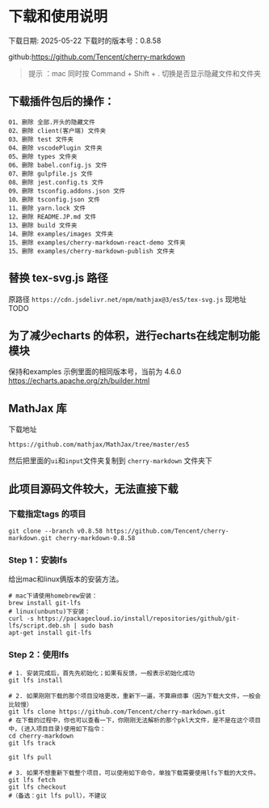 
# 下载和使用说明

下载日期: 2025-05-22
下载时的版本号：0.8.58

github:https://github.com/Tencent/cherry-markdown

> 提示 ：mac 同时按  Command + Shift + . 切换是否显示隐藏文件和文件夹

## 下载插件包后的操作：
    01、删除 全部.开头的隐藏文件
    02、删除 client(客户端) 文件夹
    03、删除 test 文件夹
    04、删除 vscodePlugin 文件夹
    05、删除 types 文件夹
    06、删除 babel.config.js 文件
    07、删除 gulpfile.js 文件
    08、删除 jest.config.ts 文件
    09、删除 tsconfig.addons.json 文件
    10、删除 tsconfig.json 文件
    11、删除 yarn.lock 文件
    12、删除 README.JP.md 文件
    13、删除 build 文件夹
    14、删除 examples/images 文件夹
    15、删除 examples/cherry-markdown-react-demo 文件夹
    15、删除 examples/cherry-markdown-publish 文件夹

## 替换 tex-svg.js 路径
原路径 `https://cdn.jsdelivr.net/npm/mathjax@3/es5/tex-svg.js`
现地址 TODO

## 为了减少echarts 的体积，进行echarts在线定制功能模块
保持和examples 示例里面的相同版本号，当前为 4.6.0
https://echarts.apache.org/zh/builder.html


##  MathJax 库
下载地址
```
https://github.com/mathjax/MathJax/tree/master/es5
```
然后把里面的`ui`和`input`文件夹复制到 `cherry-markdown` 文件夹下



## 此项目源码文件较大，无法直接下载

### 下载指定tags 的项目
```
git clone --branch v0.8.58 https://github.com/Tencent/cherry-markdown.git cherry-markdown-0.8.58
```

### Step 1：安装lfs
给出mac和linux俩版本的安装方法。
```
# mac下请使用homebrew安装：
brew install git-lfs
# linux(unbuntu)下安装：
curl -s https://packagecloud.io/install/repositories/github/git-lfs/script.deb.sh | sudo bash
apt-get install git-lfs
```


### Step 2：使用lfs
```
# 1. 安装完成后，首先先初始化；如果有反馈，一般表示初始化成功
git lfs install

# 2. 如果刚刚下载的那个项目没啥更改，重新下一遍，不算麻烦事（因为下载大文件，一般会比较慢）
git lfs clone https://github.com/Tencent/cherry-markdown.git
# 在下载的过程中，你也可以查看一下，你刚刚无法解析的那个pkl大文件，是不是在这个项目中，(进入项目目录)使用如下指令：
cd cherry-markdown
git lfs track

git lfs pull

# 3. 如果不想重新下载整个项目，可以使用如下命令，单独下载需要使用lfs下载的大文件。
git lfs fetch
git lfs checkout
#（备选：git lfs pull），不建议
```
